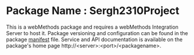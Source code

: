 # Package Name : Sergh2310Project
This is a webMethods package and requires a webMethods Integration Server to host it. Package versioning and configuration can be found in the package [manifest](./Sergh2310Project/manifest.v3) file. Service and API documentation is available on the package's home page http://&lt;server&gt;:&lt;port&gt;/&lt;packagename>.
